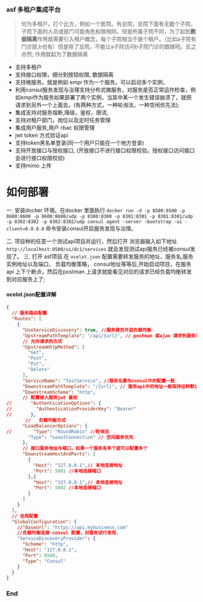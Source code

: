 ### asf 多租户集成平台
> 何为多租户。打个比方，例如一个医院。有总院，总院下面有无数个子院，子院下面的人员或部门可能角色权限相同，但是所属子院不同，为了起到**数据隔离**作用就需要引入租户概念，每个子院相当于是个租户。（比如a子院有门诊部,b也有）但是除了总院，不能让a子院访问b子院门诊的数据吧。反之亦然; 作用就起为了数据隔离

- 支持多租户
- 支持接口权限，细分到按钮权限, 数据隔离
- 支持微服务。就是例如 empi 作为一个服务。可以启动多个实例，
- 利用consul服务发现与治理支持分布式微服务，对服务是否正常运作检查，例如empi作为服务如果部署了两个实例，当其中某一个发生错误崩溃了，就把请求到另外一个上面去，(有两种方式，一种轮询法，一种空闲优先法);
- 集成支持对服务熔断,降级，鉴权，限流,
- 支持对租户部门，岗位以及定时任务管理
- 集成用户服务,用户 rbac 权限管理
- jwt token 方式验证api
- 支持token黑名单登录(同一个用户只能在一个地方登录)
- 支持开放接口与授权接口, (开放接口不进行接口权限校验。授权接口访问接口会进行接口权限校验)
- 支持minio 上传
# 如何部署
一. 安装docker 环境。在docker 里面执行 `docker run -d -p 8500:8500 -p 8600:8600 -p 8600:8600/udp -p 8300:8300 -p 8301:8301 -p 8301:8301/udp -p 8302:8302 -p 8302:8302/udp consul agent -server -bootstrap -ui -client=0.0.0.0` 命令安装consul开启服务发现与治理。

二. 项目种的任意一个测试api项目并运行，然后打开 浏览器输入如下地址 `http://localhost:8500/ui/dc1/services` 就会发现测试api服务已经被consul发现了。
三. 打开 asf项目.在 `ocelot.json` 配置需要转发服务的地址，服务名,服务实例地址以及端口， 负载均衡策略， consul地址等等后,开始启动项目，在服务api 上下个断点，然后在postman 上请求就能看见对应的请求已经负载均衡转发到对应服务上了;
#### ocelot.json配置详解

``` json
{
  // 服务路由配置
  "Routes": [
    {
      "UseServiceDiscovery": true, //服务是否开启负载均衡
      "UpstreamPathTemplate": "/api/{url}", // postman 或ajax 请求到服务地址
	  // 允许请求的方式
      "UpstreamHttpMethod": [ 
        "Get",
        "Post",
        "Put",
        "Delete"
      ],
      "ServiceName": "TestService", //服务名要与consul中的配置一致
      "DownstreamPathTemplate": "/{url}", // 服务api中的地址一般保持这种默认就行
      "DownstreamScheme": "http",
	  // 配置接入服务jwt 鉴权
//       "AuthenticationOptions": {
//         "AuthenticationProviderKey": "Bearer"
//       },
       // 	负载均衡方式
      "LoadBalancerOptions": {
//        "Type": "RoundRobin" //轮询法
        "Type": "LeastConnection" // 空闲服务优先
      },
	  // 接口服务地址与端口，如果一个服务有多个就可以配置多个
      "DownstreamHostAndPorts": [
        {
          "Host": "127.0.0.1",// 本地连接地址
          "Port": 5001 //本地连接端口
        },{
          "Host": "127.0.0.1",// 本地连接地址
          "Port": 5002 //本地连接端口
        }
      ]
    }
  ],
  // 全局配置
  "GlobalConfiguration": {
    //"BaseUrl": "https://api.mybusiness.com"
	//负载均衡连接 consul 配置，对服务进行发现.
    "ServiceDiscoveryProvider": {
      "Scheme": "http",
      "Host": "127.0.0.1",
      "Port": 8500,
      "Type": "Consul"
    }
  }
}
```

### End
